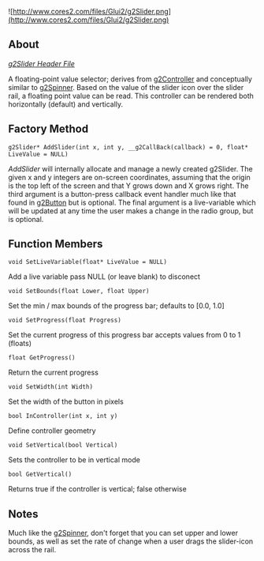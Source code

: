 ![http://www.cores2.com/files/Glui2/g2Slider.png](http://www.cores2.com/files/Glui2/g2Slider.png)

## About ##

_[g2Slider Header File](http://code.google.com/p/glui2/source/browse/trunk/Glui2/g2Slider.h)_

A floating-point value selector; derives from [g2Controller](g2Controller.md) and conceptually similar to [g2Spinner](g2Spinner.md). Based on the value of the slider icon over the slider rail, a floating point value can be read. This controller can be rendered both horizontally (default) and vertically.

## Factory Method ##

```
g2Slider* AddSlider(int x, int y, __g2CallBack(callback) = 0, float* LiveValue = NULL)
```

_AddSlider_ will internally allocate and manage a newly created g2Slider. The given x and y integers are on-screen coordinates, assuming that the origin is the top left of the screen and that Y grows down and X grows right. The third argument is a button-press callback event handler much like that found in [g2Button](g2Button.md) but is optional. The final argument is a live-variable which will be updated at any time the user makes a change in the radio group, but is optional.

## Function Members ##

```
void SetLiveVariable(float* LiveValue = NULL)
```
Add a live variable pass NULL (or leave blank) to disconect

```
void SetBounds(float Lower, float Upper)
```
Set the min / max bounds of the progress bar; defaults to [0.0, 1.0]

```
void SetProgress(float Progress)
```
Set the current progress of this progress bar accepts values from 0 to 1 (floats)

```
float GetProgress()
```
Return the current progress

```
void SetWidth(int Width)
```
Set the width of the button in pixels

```
bool InController(int x, int y)
```
Define controller geometry

```
void SetVertical(bool Vertical)
```
Sets the controller to be in vertical mode

```
bool GetVertical()
```
Returns true if the controller is vertical; false otherwise

## Notes ##

Much like the [g2Spinner](g2Spinner.md), don't forget that you can set upper and lower bounds, as well as set the rate of change when a user drags the slider-icon across the rail.